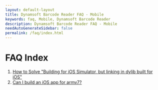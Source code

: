 ```yaml
---
layout: default-layout
title: Dynamsoft Barcode Reader FAQ - Mobile
keywords: faq, Mobile, Dynamsoft Barcode Reader
description: Dynamsoft Barcode Reader FAQ - Mobile
needAutoGenerateSidebar: false
permalink: /faq/index.html
---
```


# FAQ Index

1. [How to Solve "Building for iOS Simulator, but linking in dylib built for iOS"](exclude-architectures.md)
2. [Can I build an iOS app for armv7?](can-i-build-ios-for-armv7.md)
